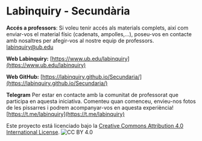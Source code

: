 # Labinquiry - Secundària

**Accés a professors**: Si voleu tenir accés als materials complets, així com enviar-vos el material físic (cadenats, ampolles,...), poseu-vos en contacte amb nosaltres per afegir-vos al nostre equip de professors. [labinquiry@ub.edu](mailto:labinquiry@ub.edu)

**Web Labinquiry:** [https://www.ub.edu/labinquiry](https://www.ub.edu/labinquiry)

**Web GitHub:** [https://labinquiry.github.io/Secundaria/](https://labinquiry.github.io/Secundaria/)

**Telegram** 
Per estar en contacte amb la comunitat de professorat que participa en aquesta iniciativa.
Comenteu quan comenceu, envieu-nos fotos de les pissarres i podrem acompanyar-vos en
aquesta experiència!
[https://t.me/labinquiry](https://t.me/labinquiry)

Este proyecto está licenciado bajo la [Creative Commons Attribution 4.0 International License](https://creativecommons.org/licenses/by/4.0/).
![CC BY 4.0](https://licensebuttons.net/l/by/4.0/88x31.png)
